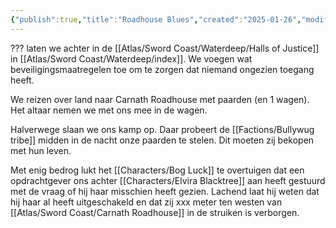 ```yaml
---
{"publish":true,"title":"Roadhouse Blues","created":"2025-01-26","modified":"2025-07-21T20:47:33.829+02:00","published":"2025-01-26","cssclasses":""}
---
```



??? laten we achter in de [[Atlas/Sword Coast/Waterdeep/Halls of Justice]] in [[Atlas/Sword Coast/Waterdeep/index]]. We voegen wat beveiligingsmaatregelen toe om te zorgen dat niemand ongezien toegang heeft.

We reizen over land naar Carnath Roadhouse met paarden (en 1 wagen). Het altaar nemen we met ons mee in de wagen. 

Halverwege slaan we ons kamp op. Daar probeert de [[Factions/Bullywug tribe]] midden in de nacht onze paarden te stelen. Dit moeten zij bekopen met hun leven.

Met enig bedrog lukt het [[Characters/Bog Luck]] te overtuigen dat een opdrachtgever ons achter [[Characters/Elvira Blacktree]] aan heeft gestuurd met de vraag of hij haar misschien heeft gezien. Lachend laat hij weten dat hij haar al heeft uitgeschakeld en dat zij xxx meter ten westen van [[Atlas/Sword Coast/Carnath Roadhouse]] in de struiken is verborgen. 